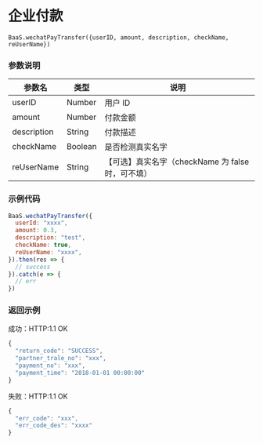 # 企业付款


`BaaS.wechatPayTransfer({userID, amount, description, checkName, reUserName})`

### 参数说明

| 参数名   | 类型   | 说明     |
|----------|--------|----------|
| userID | Number | 用户 ID |
| amount | Number | 付款金额 |
| description | String | 付款描述 |
| checkName | Boolean | 是否检测真实名字 |
| reUserName | String | 【可选】真实名字（checkName 为 false 时，可不填） |


### 示例代码
```javascript
BaaS.wechatPayTransfer({
  userId: "xxxx",
  amount: 0.3,
  description: "test",
  checkName: true,
  reUserName: "xxxx",
}).then(res => {
  // success
}).catch(e => {
  // err
})
```

### 返回示例 

成功：HTTP:1.1 OK
```javascript
{
  "return_code": "SUCCESS",
  "partner_trale_no": "xxx",
  "payment_no": "xxx",
  "payment_time": "2018-01-01 00:00:00"
}
```

失败：HTTP:1.1 OK
```javascript
{
  "err_code": "xxx",
  "err_code_des": "xxxx"
}
```
